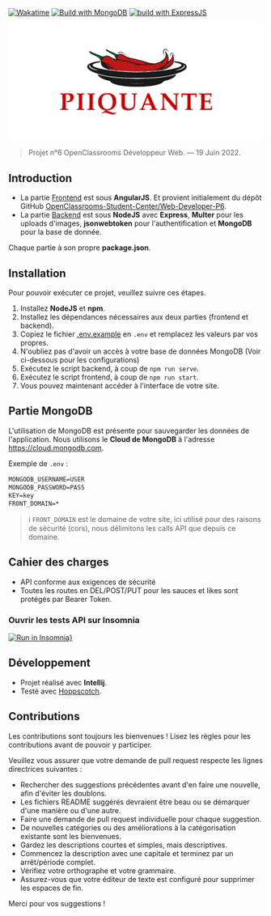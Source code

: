 [![Wakatime](https://wakatime.com/badge/user/df804057-413e-4b60-8f5e-6a6b78ab1d7f/project/1a5cf525-3f98-4ec5-9e39-23420c10e610.svg?style=for-the-badge)](https://wakatime.com/badge/user/df804057-413e-4b60-8f5e-6a6b78ab1d7f/project/1a5cf525-3f98-4ec5-9e39-23420c10e610)
[![Build with MongoDB](https://img.shields.io/badge/Build%20with%20mongoDB-%2300f.svg?&color=800&style=for-the-badge&logo=mongodb&logoColor=white)](https://github.com/Automattic/mongoose)
[![build with ExpressJS](https://img.shields.io/badge/Build%20with%20Express-%234752C4.svg?&style=for-the-badge&color=white&logo=express&logoColor=black&alt=express)](https://github.com/expressjs/express)

![Hot Takes logo](piiquante.png)

> Projet n°6 OpenClassrooms Développeur Web. — 19 Juin 2022.

## Introduction

- La partie [Frontend](/frontend) est sous **AngularJS**. 
Et provient initialement du dépôt GitHub [OpenClassrooms-Student-Center/Web-Developer-P6](https://github.com/OpenClassrooms-Student-Center/Web-Developer-P6).
- La partie [Backend](/backend) est sous **NodeJS** avec **Express**, **Multer** pour les uploads d'images,
**jsonwebtoken** pour l'authentification et **MongoDB** pour la base de donnée.

Chaque partie à son propre **package.json**.

## Installation 
 
Pour pouvoir exécuter ce projet, veuillez suivre ces étapes. 

1. Installez **NodeJS** et **npm**.
2. Installez les dépendances nécessaires aux deux parties (frontend et backend).
3. Copiez le fichier [.env.example](/backend/.env.example) en `.env` et remplacez les valeurs par vos propres.
4. N'oubliez pas d'avoir un accès à votre base de données MongoDB (Voir ci-dessous pour les configurations)
5. Exécutez le script backend, à coup de `npm run serve`.
6. Exécutez le script frontend, à coup de `npm run start`.
7. Vous pouvez maintenant accéder à l'interface de votre site.

## Partie MongoDB

L'utilisation de MongoDB est présente pour sauvegarder les données de l'application.
Nous utilisons le **Cloud de MongoDB** à l'adresse https://cloud.mongodb.com.

Exemple de `.env` :

```dotenv
MONGODB_USERNAME=USER
MONGODB_PASSWORD=PASS
KEY=key
FRONT_DOMAIN=*
```

> ℹ `FRONT_DOMAIN` est le domaine de votre site, ici utilisé pour des raisons de sécurité (cors), nous délimitons les calls API que depuis ce domaine.

## Cahier des charges

- API conforme aux exigences de sécurité
- Toutes les routes en DEL/POST/PUT pour les sauces et likes sont protégés par Bearer Token.

### Ouvrir les tests API sur Insomnia

[![Run in Insomnia}](https://insomnia.rest/images/run.svg)](https://insomnia.rest/run?label=Code&uri=https://raw.githubusercontent.com/thomasbnt/DW_P6_Hot_Takes_backend_OC/backend/main/insomnia.json)

## Développement

- Projet réalisé avec **Intellij**.
- Testé avec [Hoppscotch](https://hoppscotch.io).

## Contributions

Les contributions sont toujours les bienvenues ! Lisez les règles pour les contributions avant de pouvoir y participer.

Veuillez vous assurer que votre demande de pull request respecte les lignes directrices suivantes :

- Rechercher des suggestions précédentes avant d'en faire une nouvelle, afin d'éviter les doublons.
- Les fichiers README suggérés devraient être beau ou se démarquer d'une manière ou d'une autre.
- Faire une demande de pull request individuelle pour chaque suggestion.
- De nouvelles catégories ou des améliorations à la catégorisation existante sont les bienvenues.
- Gardez les descriptions courtes et simples, mais descriptives.
- Commencez la description avec une capitale et terminez par un arrêt/période complet.
- Vérifiez votre orthographe et votre grammaire.
- Assurez-vous que votre éditeur de texte est configuré pour supprimer les espaces de fin.

Merci pour vos suggestions !

